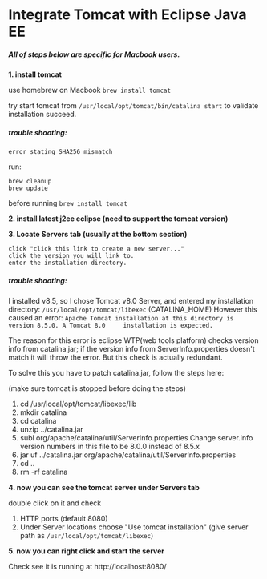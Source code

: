 # Integrate Tomcat with Eclipse Java EE 

##### All of steps below are specific for Macbook users.

**1. install tomcat**

use homebrew on Macbook `brew install tomcat`

try start tomcat from
`/usr/local/opt/tomcat/bin/catalina start`
to validate installation succeed.

##### trouble shooting:
`error stating SHA256 mismatch`

run:
```
brew cleanup
brew update
```
before running `brew install tomcat`


**2. install latest j2ee eclipse (need to support the tomcat version)**

**3. Locate Servers tab (usually at the bottom section)**
```
click "click this link to create a new server..."
click the version you will link to. 
enter the installation directory.
```

##### trouble shooting:
I installed v8.5, so I chose Tomcat v8.0 Server, and entered my installation     directory:
`/usr/local/opt/tomcat/libexec`  (CATALINA_HOME)
However this caused an error:
`Apache Tomcat installation at this directory is version 8.5.0. A Tomcat 8.0     installation is expected.`

The reason for this error is eclipse WTP(web tools platform) checks version     info from catalina.jar; if the version info from ServerInfo.properties          doesn't match it will throw the error. But this check is actually redundant.

To solve this you have to patch catalina.jar, follow the steps here:

(make sure tomcat is stopped before doing the steps)
1) cd /usr/local/opt/tomcat/libexec/lib
2) mkdir catalina
3) cd catalina
4) unzip ../catalina.jar
5) subl org/apache/catalina/util/ServerInfo.properties
Change server.info version numbers in this file to be 8.0.0 instead of 8.5.x
6) jar uf ../catalina.jar org/apache/catalina/util/ServerInfo.properties
7) cd ..
8) rm -rf catalina

**4. now you can see the tomcat server under Servers tab**

double click on it and check
1) HTTP ports (default 8080)
2) Under Server locations choose "Use tomcat installation" (give server path        as `/usr/local/opt/tomcat/libexec`)

**5. now you can right click and start the server** 
    
Check see it is running at http://localhost:8080/
